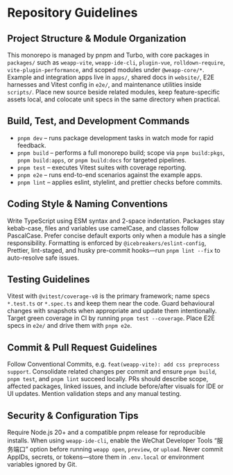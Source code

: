 # Repository Guidelines

## Project Structure & Module Organization
This monorepo is managed by pnpm and Turbo, with core packages in `packages/` such as `weapp-vite`, `weapp-ide-cli`, `plugin-vue`, `rolldown-require`, `vite-plugin-performance`, and scoped modules under `@weapp-core/*`. Example and integration apps live in `apps/`, shared docs in `website/`, E2E harnesses and Vitest config in `e2e/`, and maintenance utilities inside `scripts/`. Place new source beside related modules, keep feature-specific assets local, and colocate unit specs in the same directory when practical.

## Build, Test, and Development Commands
- `pnpm dev` – runs package development tasks in watch mode for rapid feedback.
- `pnpm build` – performs a full monorepo build; scope via `pnpm build:pkgs`, `pnpm build:apps`, or `pnpm build:docs` for targeted pipelines.
- `pnpm test` – executes Vitest suites with coverage reporting.
- `pnpm e2e` – runs end-to-end scenarios against the example apps.
- `pnpm lint` – applies eslint, stylelint, and prettier checks before commits.

## Coding Style & Naming Conventions
Write TypeScript using ESM syntax and 2-space indentation. Packages stay kebab-case, files and variables use camelCase, and classes follow PascalCase. Prefer concise default exports only when a module has a single responsibility. Formatting is enforced by `@icebreakers/eslint-config`, Prettier, lint-staged, and husky pre-commit hooks—run `pnpm lint --fix` to auto-resolve safe issues.

## Testing Guidelines
Vitest with `@vitest/coverage-v8` is the primary framework; name specs `*.test.ts` or `*.spec.ts` and keep them near the code. Guard behavioural changes with snapshots when appropriate and update them intentionally. Target green coverage in CI by running `pnpm test --coverage`. Place E2E specs in `e2e/` and drive them with `pnpm e2e`.

## Commit & Pull Request Guidelines
Follow Conventional Commits, e.g. `feat(weapp-vite): add css preprocess support`. Consolidate related changes per commit and ensure `pnpm build`, `pnpm test`, and `pnpm lint` succeed locally. PRs should describe scope, affected packages, linked issues, and include before/after visuals for IDE or UI updates. Mention validation steps and any manual testing.

## Security & Configuration Tips
Require Node.js 20+ and a compatible pnpm release for reproducible installs. When using `weapp-ide-cli`, enable the WeChat Developer Tools “服务端口” option before running `weapp open`, `preview`, or `upload`. Never commit AppIDs, secrets, or tokens—store them in `.env.local` or environment variables ignored by Git.
